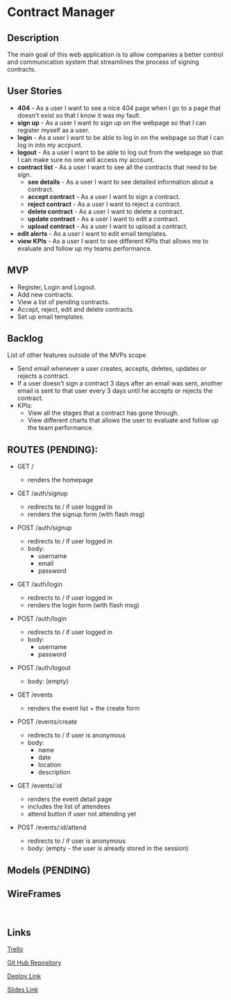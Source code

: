 # Contract Manager

## Description

The main goal of this web application is to allow companies a better control and communication system that streamlines the process of signing contracts.
 
## User Stories

- **404** - As a user I want to see a nice 404 page when I go to a page that doesn't exist so that I know it was my fault.
- **sign up** - As a user I want to sign up on the webpage so that I can register myself as a user.
- **login** - As a user I want to be able to log in on the webpage so that I can log in into my accpunt.
- **logout** - As a user I want to be able to log out from the webpage so that I can make sure no one will access my account.
- **contract list** - As a user I want to see all the contracts that need to be sign.
    - **see details** - As a user I want to see detailed information about a contract.
    - **accept contract** - As a user I want to sign a contract.
    - **reject contract** - As a user I want to reject a contract.
    - **delete contract** - As a user I want to delete a contract.
    - **update contract** - As a user I want to edit a contract.
    - **upload contract** - As a user I want to upload a contract.
- **edit alerts** - As a user I want to edit email templates.
- **view KPIs** - As a user I want to see different KPIs that allows me to evaluate and follow up my teams performance.

## MVP

- Register, Login and Logout.
- Add new contracts.
- View a list of pending contracts.
- Accept, reject, edit and delete contracts.
- Set up email templates.


## Backlog

List of other features outside of the MVPs scope

- Send email whenever a user creates, accepts, deletes, updates or rejects a contract.
- If a user doesn't sign a contract 3 days after an email was sent, another email is sent to that user every 3 days until he accepts or rejects the contract.
- KPIs:
    - View all the stages that a contract has gone through.
    - View different charts that allows the user to evaluate and follow up the team performance.


## ROUTES (PENDING):

- GET / 
  - renders the homepage
- GET /auth/signup
  - redirects to / if user logged in
  - renders the signup form (with flash msg)
- POST /auth/signup
  - redirects to / if user logged in
  - body:
    - username
    - email
    - password
- GET /auth/login
  - redirects to / if user logged in
  - renders the login form (with flash msg)
- POST /auth/login
  - redirects to / if user logged in
  - body:
    - username
    - password
- POST /auth/logout
  - body: (empty)

- GET /events
  - renders the event list + the create form
- POST /events/create 
  - redirects to / if user is anonymous
  - body: 
    - name
    - date
    - location
    - description
- GET /events/:id
  - renders the event detail page
  - includes the list of attendees
  - attend button if user not attending yet
- POST /events/:id/attend 
  - redirects to / if user is anonymous
  - body: (empty - the user is already stored in the session)


## Models (PENDING)


## WireFrames


<img src="/public/images/wireframes/register.png" alt="" heigth="200px">
<img src="/public/images/wireframes/login.png" alt="" heigth="200px">
<img src="/public/images/wireframes/Contratos.png" alt="" heigth="200px">
<img src="/public/images/wireframes/Approve Contracts.png" alt="" heigth="200px">
<img src="/public/images/wireframes/Reject Contracts.png" alt="" heigth="200px">
<img src="/public/images/wireframes/Delete Contracts.png" alt="" heigth="200px">
<img src="/public/images/wireframes/Update Contracts.png" alt="" heigth="200px">
<img src="/public/images/wireframes/Upload Contracts.png" alt="" heigth="200px">
<img src="/public/images/wireframes/Status Contract.png" alt="" heigth="200px">



## Links

[Trello](https://trello.com/b/jsaMC7Zi/contract-manager)

[Git Hub Repository](https://github.com/Estevemartin/gestordecontratos/tree/master)

[Deploy Link]()

[Slides Link]()
